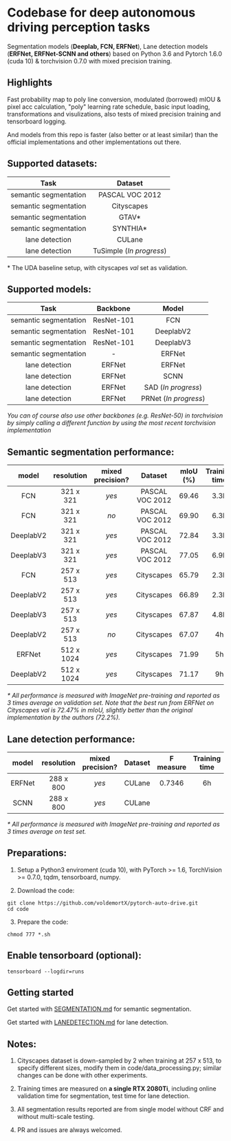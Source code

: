 # Codebase for deep autonomous driving perception tasks

Segmentation models (**Deeplab, FCN, ERFNet**), Lane detection models (**ERFNet, ERFNet-SCNN and others**) based on Python 3.6 and Pytorch 1.6.0 (cuda 10) & torchvision 0.7.0 with mixed precision training.

## Highlights

Fast probability map to poly line conversion, modulated (borrowed) mIOU & pixel acc calculation, "poly" learning rate schedule, basic input loading, transformations and visulizations, also tests of mixed precision training and tensorboard logging.

And models from this repo is faster (also better or at least similar) than the official implementations and other implementations out there.

## Supported datasets: 

| Task | Dataset |
| :---: | :---: |
| semantic segmentation | PASCAL VOC 2012 |
| semantic segmentation | Cityscapes |
| semantic segmentation | GTAV* |
| semantic segmentation | SYNTHIA* |
| lane detection | CULane |
| lane detection | TuSimple (*In progress*) |

\* The UDA baseline setup, with cityscapes *val* set as validation.

## Supported models:

| Task | Backbone | Model |
| :---: | :---: | :---: |
| semantic segmentation | ResNet-101 | FCN |
| semantic segmentation | ResNet-101 | DeeplabV2 |
| semantic segmentation | ResNet-101 | DeeplabV3 |
| semantic segmentation | - | ERFNet |
| lane detection | ERFNet | ERFNet |
| lane detection | ERFNet | SCNN |
| lane detection | ERFNet | SAD (*In progress*) |
| lane detection | ERFNet | PRNet (*In progress*) |

*You can of course also use other backbones (e.g. ResNet-50) in torchvision by simply calling a different function by using the most recent torchvision implementation*

## Semantic segmentation performance:

| model | resolution | mixed precision? | Dataset | mIoU (%) | Training time |
| :---: | :---: | :---: | :---: | :---: | :---: |
| FCN | 321 x 321 | *yes* | PASCAL VOC 2012 | 69.46 | 3.3h |
| FCN | 321 x 321 | *no* | PASCAL VOC 2012 | 69.90 | 6.3h |
| DeeplabV2 | 321 x 321 | *yes* | PASCAL VOC 2012 | 72.84 | 3.3h |
| DeeplabV3 | 321 x 321 | *yes* | PASCAL VOC 2012 | 77.05 | 6.9h |
| FCN | 257 x 513 | *yes* | Cityscapes | 65.79 | 2.3h |
| DeeplabV2 | 257 x 513 | *yes* | Cityscapes | 66.89 | 2.3h |
| DeeplabV3 | 257 x 513 | *yes* | Cityscapes | 67.87 | 4.8h |
| DeeplabV2 | 257 x 513 | *no* | Cityscapes | 67.07 | 4h |
| ERFNet| 512 x 1024 | *yes* | Cityscapes | 71.99 | 5h |
| DeeplabV2 | 512 x 1024 | *yes* | Cityscapes | 71.17 | 9h |

*\* All performance is measured with ImageNet pre-training and reported as 3 times average on validation set. Note that the best run from ERFNet on Cityscapes val is 72.47% in mIoU, slightly better than the original implementation by the authors (72.2%).*

## Lane detection performance:

| model | resolution | mixed precision? | Dataset | F measure | Training time |
| :---: | :---: | :---: | :---: | :---: | :---: |
| ERFNet | 288 x 800 | *yes* | CULane | 0.7346 | 6h |
| SCNN | 288 x 800 | *yes* | CULane |  |  |


*\* All performance is measured with ImageNet pre-training and reported as 3 times average on test set.*

## Preparations:

1. Setup a Python3 enviroment (cuda 10), with PyTorch >= 1.6, TorchVision >= 0.7.0, tqdm, tensorboard, numpy.

2. Download the code:
   
```
git clone https://github.com/voldemortX/pytorch-auto-drive.git
cd code
```

3. Prepare the code:

```
chmod 777 *.sh
```

## Enable tensorboard (optional):

```
tensorboard --logdir=runs
```

## Getting started

Get started with [SEGMENTATION.md](SEGMENTATION.md) for semantic segmentation.

Get started with [LANEDETECTION.md](LANEDETECTION.md) for lane detection.

## Notes:

1. Cityscapes dataset is down-sampled by 2 when training at 257 x 513, to specify different sizes, modify them in code/data_processing.py; similar changes can be done with other experiments.

2. Training times are measured on **a single RTX 2080Ti**, including online validation time for segmentation, test time for lane detection.

3. All segmentation results reported are from single model without CRF and without multi-scale testing.

4. PR and issues are always welcomed.
